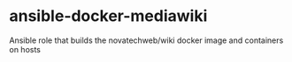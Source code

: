 # ansible-docker-mediawiki
Ansible role that builds the novatechweb/wiki docker image and containers  on hosts
